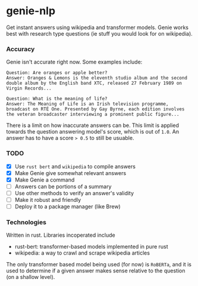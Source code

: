 # genie-nlp

Get instant answers using wikipedia and transformer models. Genie works best with research type questions (ie stuff you would look for on wikipedia).

### Accuracy

Genie isn't accurate right now. Some examples include:

```
Question: Are oranges or apple better?
Answer: Oranges & Lemons is the eleventh studio album and the second double album by the English band XTC, released 27 February 1989 on Virgin Records...
```

```
Question: What is the meaning of life?
Answer: The Meaning of Life is an Irish television programme, broadcast on RTÉ One. Presented by Gay Byrne, each edition involves the veteran broadcaster interviewing a prominent public figure...
```

There is a limit on how inaccurate answers can be. This limit is applied towards the question answering model's score, which is out of `1.0`. An answer has to have a score `> 0.5` to still be usuable.

### TODO
- [x] Use `rust bert` and `wikipedia` to compile answers
- [x] Make Genie give somewhat relevant answers
- [x] Make Genie a command
- [ ] Answers can be portions of a summary
- [ ] Use other methods to verify an answer's validity
- [ ] Make it robust and friendly
- [ ] Deploy it to a package manager (like Brew)

### Technologies 

Written in rust.
Libraries incoperated include
- rust-bert: transformer-based models implemented in pure rust
- wikipedia: a way to crawl and scrape wikipedia articles

The only transformer based model being used (for now) is `RoBERTa`, and it is used to determine if a given answer makes sense relative to the question (on a shallow level).
